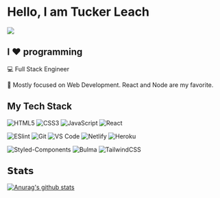 # Hello, I am Tucker Leach

[![](https://img.shields.io/badge/-@builtbytucker-%231DA1F2?style=flat-square&logo=twitter&logoColor=ffffff)](https://twitter.com/builtbytucker)

## I ❤️ programming 

:computer: Full Stack Engineer

:vulcan_salute: Mostly focused on Web Development. React and Node are my favorite.

## My Tech Stack

![HTML5](https://img.shields.io/badge/-HTML5-%23E44D27?style=flat-square&logo=html5&logoColor=ffffff)
![CSS3](https://img.shields.io/badge/-CSS3-%231572B6?style=flat-square&logo=css3)
![JavaScript](https://img.shields.io/badge/-JavaScript-%23F7DF1C?style=flat-square&logo=javascript&logoColor=000000&labelColor=%23F7DF1C&color=%23FFCE5A)
![React](https://img.shields.io/badge/-React-%23282C34?style=flat-square&logo=react)

![ESlint](https://img.shields.io/badge/-ESLint-%234B32C3?style=flat-square&logo=eslint)
![Git](https://img.shields.io/badge/-Git-%23F05032?style=flat-square&logo=git&logoColor=%23ffffff)
![VS Code](https://img.shields.io/badge/-VSCode-%23007ACC?style=flat-square&logo=visual-studio-code)
![Netlify](https://img.shields.io/badge/-Netlify-%2300C7B7?style=flat-square&logo=netlify&logoColor=ffffff)
![Heroku](https://img.shields.io/badge/-Heroku-%23282C34?style=flat-square&logo=heroku&logoColor=ffffff)


![Styled-Components](https://img.shields.io/badge/-StyledComponents-%23CC6699?style=flat-square&logo=styled-components&logoColor=ffffff)
![Bulma](https://img.shields.io/badge/-Bulma-%23333333?style=flat-square&logo=bulma)
![TailwindCSS](https://img.shields.io/badge/-TailwindCSS-%231a202c?style=flat-square&logo=tailwind-css)

## 𝗦𝘁𝗮𝘁𝘀

[![Anurag's github stats](https://github-readme-stats.vercel.app/api?username=leachtucker)](https://github.com/anuraghazra/github-readme-stats)
